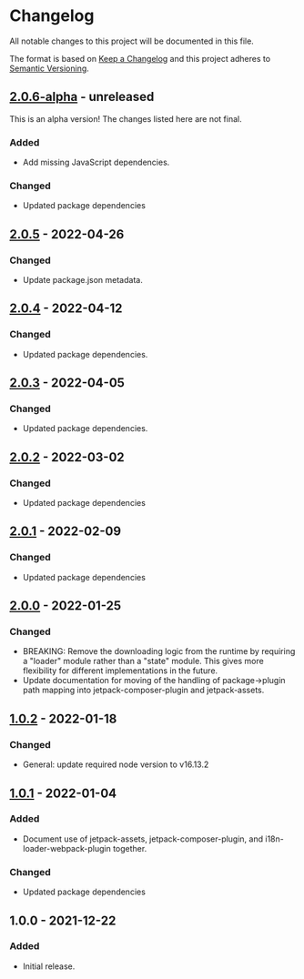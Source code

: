 # Changelog

All notable changes to this project will be documented in this file.

The format is based on [Keep a Changelog](https://keepachangelog.com/en/1.0.0/)
and this project adheres to [Semantic Versioning](https://semver.org/spec/v2.0.0.html).

## [2.0.6-alpha] - unreleased

This is an alpha version! The changes listed here are not final.

### Added
- Add missing JavaScript dependencies.

### Changed
- Updated package dependencies

## [2.0.5] - 2022-04-26
### Changed
- Update package.json metadata.

## [2.0.4] - 2022-04-12
### Changed
- Updated package dependencies.

## [2.0.3] - 2022-04-05
### Changed
- Updated package dependencies.

## [2.0.2] - 2022-03-02
### Changed
- Updated package dependencies

## [2.0.1] - 2022-02-09
### Changed
- Updated package dependencies

## [2.0.0] - 2022-01-25
### Changed
- BREAKING: Remove the downloading logic from the runtime by requiring a "loader" module rather than a "state" module. This gives more flexibility for different implementations in the future.
- Update documentation for moving of the handling of package→plugin path mapping into jetpack-composer-plugin and jetpack-assets.

## [1.0.2] - 2022-01-18
### Changed
- General: update required node version to v16.13.2

## [1.0.1] - 2022-01-04
### Added
- Document use of jetpack-assets, jetpack-composer-plugin, and i18n-loader-webpack-plugin together.

### Changed
- Updated package dependencies

## 1.0.0 - 2021-12-22
### Added
- Initial release.

[2.0.6-alpha]: https://github.com/Automattic/i18n-loader-webpack-plugin/compare/v2.0.5...v2.0.6-alpha
[2.0.5]: https://github.com/Automattic/i18n-loader-webpack-plugin/compare/v2.0.4...v2.0.5
[2.0.4]: https://github.com/Automattic/i18n-loader-webpack-plugin/compare/v2.0.3...v2.0.4
[2.0.3]: https://github.com/Automattic/i18n-loader-webpack-plugin/compare/v2.0.2...v2.0.3
[2.0.2]: https://github.com/Automattic/i18n-loader-webpack-plugin/compare/v2.0.1...v2.0.2
[2.0.1]: https://github.com/Automattic/i18n-loader-webpack-plugin/compare/v2.0.0...v2.0.1
[2.0.0]: https://github.com/Automattic/i18n-loader-webpack-plugin/compare/v1.0.2...v2.0.0
[1.0.2]: https://github.com/Automattic/i18n-loader-webpack-plugin/compare/v1.0.1...v1.0.2
[1.0.1]: https://github.com/Automattic/i18n-loader-webpack-plugin/compare/v1.0.0...v1.0.1
